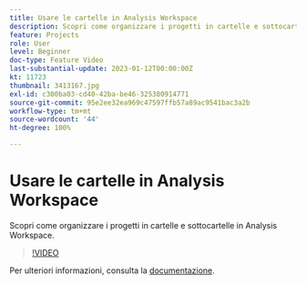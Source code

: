 ```yaml
---
title: Usare le cartelle in Analysis Workspace
description: Scopri come organizzare i progetti in cartelle e sottocartelle in Analysis Workspace.
feature: Projects
role: User
level: Beginner
doc-type: Feature Video
last-substantial-update: 2023-01-12T00:00:00Z
kt: 11723
thumbnail: 3413167.jpg
exl-id: c300ba03-cd40-42ba-be46-325380914771
source-git-commit: 95e2ee32ea969c47597ffb57a89ac9541bac3a2b
workflow-type: tm+mt
source-wordcount: '44'
ht-degree: 100%

---
```


# Usare le cartelle in Analysis Workspace

Scopri come organizzare i progetti in cartelle e sottocartelle in Analysis Workspace.

>[!VIDEO](https://video.tv.adobe.com/v/3413167/?quality=12&learn=on)

Per ulteriori informazioni, consulta la [documentazione](https://experienceleague.adobe.com/docs/analytics/analyze/analysis-workspace/build-workspace-project/workspace-folders/about-folders.html?lang=it).
